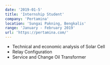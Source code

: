 ```yaml
---
date: '2019-01-5'
title: 'Internship Student'
company: 'Pertamina'
location: 'Sungai Pakning, Bengkalis'
range: 'January - February 2019'
url: 'https://pertamina.com/'
---
```


- Technical and economic analysis of Solar Cell
- Relay Configuration
- Service and Change Oil Transformer
